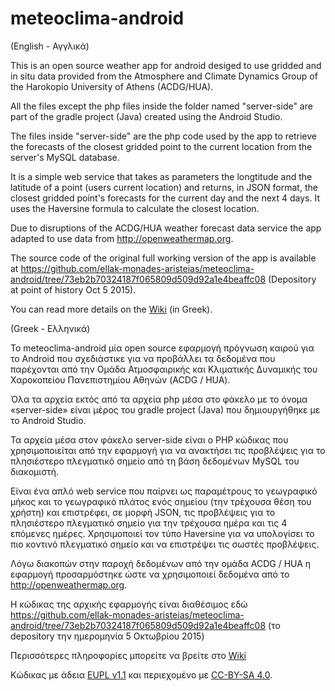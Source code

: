 # meteoclima-android

(English - Αγγλικά)

This is an open source weather app for android desiged to use gridded and in situ data provided from the Atmosphere and Climate Dynamics Group of the Harokopio University of Athens (ACDG/HUA).

All the files except the php files inside the folder named "server-side" are part of the gradle project (Java) created using the Android Studio.

The files inside "server-side" are the php code used by the app to retrieve the forecasts of the closest gridded point to the current location from the server's MySQL database.

It is a simple web service that takes as parameters the longtitude and the latitude of a point (users current location) and returns, in JSON format, the closest gridded point's forecasts for the current day and the next 4 days. It uses the Haversine formula to calculate the closest location.

Due to disruptions of the ACDG/HUA weather forecast data service the app adapted to use data from http://openweathermap.org.

The source code of the original full working version of the app is available at https://github.com/ellak-monades-aristeias/meteoclima-android/tree/73eb2b70324187f065809d509d92a1e4beaffc08 (Depository at point of history Oct 5 2015).

You can read more details on the <a href="https://github.com/ellak-monades-aristeias/meteoclima-android/wiki">Wiki</a> (in Greek).

(Greek - Ελληνικά)

Το meteoclima-android μία open source εφαρμογή πρόγνωση καιρού για το Android που σχεδιάστικε για να προβάλλει τα δεδομένα που παρέχονται από την Ομάδα Ατμοσφαιρικής και Κλιματικής Δυναμικής του Χαροκοπείου Πανεπιστημίου Αθηνών (ACDG / HUA).

Όλα τα αρχεία εκτός από τα αρχεία php μέσα στο φάκελο με το όνομα «server-side» είναι μέρος του gradle project (Java) που δημιουργήθηκε με το Android Studio.

Τα αρχεία μέσα στον φάκελο server-side είναι ο PHP κώδικας που χρησιμοποιείται από την εφαρμογή για να ανακτήσει τις προβλέψεις για το πλησιέστερο πλεγματικό σημείο από τη βάση δεδομένων MySQL του διακομιστή.

Είναι ένα απλό web service που παίρνει ως παραμέτρους το γεωγραφικό μήκος και το γεωγραφικό πλάτος ενός σημείου (την τρέχουσα θέση του χρήστη) και επιστρέφει, σε μορφή JSON, τις προβλέψεις για το πλησιέστερο πλεγματικό σημείο για την τρέχουσα ημέρα και τις 4 επόμενες ημέρες. Χρησιμοποιεί τον τύπο Haversine για να υπολογίσει το πιο κοντινό πλεγματικό σημείο και να επιστρέψει τις σωστές προβλέψεις.

Λόγω διακοπών στην παροχή δεδομένων από την ομάδα ACDG / HUA η εφαρμογή προσαρμόστηκε ώστε να χρησιμοποιεί δεδομένα από το http://openweathermap.org.

Η κώδικας της αρχικής εφαρμογής είναι διαθέσιμος εδώ https://github.com/ellak-monades-aristeias/meteoclima-android/tree/73eb2b70324187f065809d509d92a1e4beaffc08 (το depository την ημερομηνία 5 Οκτωβρίου 2015)

Περισσότερες πληροφορίες μπορείτε να βρείτε στο <a href="https://github.com/ellak-monades-aristeias/meteoclima-android/wiki">Wiki</a> 

Κώδικας με άδεια <a href="https://github.com/ellak-monades-aristeias/meteoclima-android/blob/master/LICENSE_GR.pdf">EUPL v1.1</a> και περιεχομένο με <a href="https://creativecommons.org/licenses/by-sa/4.0/">CC-BY-SA 4.0</a>.
